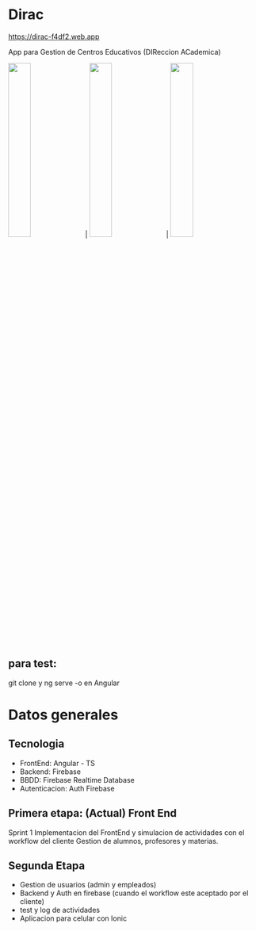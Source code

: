 
# Dirac
https://dirac-f4df2.web.app

App para Gestion de Centros Educativos 
(DIReccion ACademica)

<img src="https://i.ibb.co/RBd4Q0f/image.png" width=30% height=30%>  |  <img src="https://i.ibb.co/vjPms0P/image.png" width=30% height=30%> | <img src="https://i.ibb.co/pyVTmGn/image.png" width=30% height=30%>





## para test:

git clone y ng serve -o en Angular



# Datos generales

## Tecnologia
- FrontEnd: Angular - TS
- Backend: Firebase
- BBDD: Firebase Realtime Database
- Autenticacion: Auth Firebase

## Primera etapa: (Actual) Front End

Sprint 1
Implementacion del FrontEnd y simulacion de actividades con el workflow del cliente
Gestion de alumnos, profesores y materias.



## Segunda Etapa

- Gestion de usuarios (admin y empleados)
- Backend y Auth en firebase (cuando el workflow este aceptado por el cliente)
- test y log de actividades
- Aplicacion para celular con Ionic

